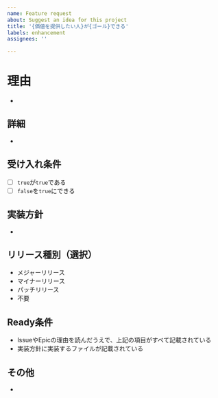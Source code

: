```yaml
---
name: Feature request
about: Suggest an idea for this project
title: '{価値を提供したい人}が{ゴール}できる'
labels: enhancement
assignees: ''

---
```


# 理由
- 
## 詳細
- 
## 受け入れ条件
- [ ] `true`が`true`である
- [ ] `false`を`true`にできる
## 実装方針
- 
## リリース種別（選択）
- メジャーリリース
- マイナーリリース
- パッチリリース
- 不要
## Ready条件
- IssueやEpicの理由を読んだうえで、上記の項目がすべて記載されている
- 実装方針に実装するファイルが記載されている
## その他
- 
